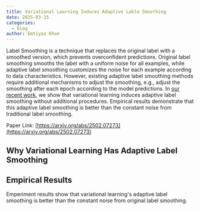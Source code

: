 ```yaml
---
title: Variational Learning Induces Adaptive Lable Smoothing 
date: 2025-03-15
categories:
  - blog
author: Emtiyaz Khan
---
```


Label Smoothing is a technique that replaces the original label with a smoothed version, which prevents overconfident predictions. Original label smoothing smooths the label with a uniform noise for all examples, while adaptive label smoothing customizes the noise for each example according to data characteristics. However, existing adaptive label smoothing methods require additional mechanisms to adjust the smoothing, e.g., adjust the smoothing after each epoch according to the model predictions. In [our recent work](https://arxiv.org/abs/2502.07273), we show that variational learning induces adaptive label smoothing without additional procedures. Empirical results demonstrate that this adaptive label smoothing is better than the constant noise from traditional label smoothing. 

Paper Link: [https://arxiv.org/abs/2502.07273](https://arxiv.org/abs/2502.07273)

## Why Variational Learning Has Adaptive Label Smoothing

## Empirical Results
Emperiment results show that variational learning's adaptive label smoothing is better than the constant noise from original label smoothing. 


